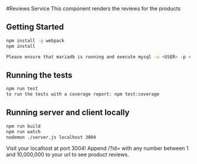 
#Reviews Service
This component renders the reviews for the products

## Getting Started
```sh
npm install -g webpack
npm install

Please ensure that mariadb is running and execute mysql -u <USER> -p < schema.sql to add the database followed by npm run seed to seed your database
```

## Running the tests
```sh
npm run test
to run the tests with a coverage report: npm test:coverage
```
## Running server and client locally
```sh
npm run build
npm run watch
nodemon ./server.js localhost 3004
```

Visit your localhost at port 3004!
Append /?id= with any number between 1 and 10,000,000 to your url to see product reviews.


